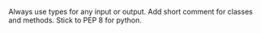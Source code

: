 

Always use types for any input or output.
Add short comment for classes and methods.
Stick to PEP 8 for python.
